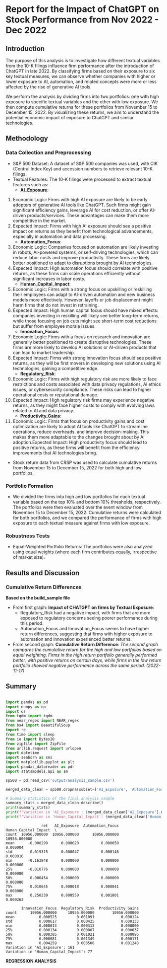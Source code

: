 # Report for the Impact of ChatGPT on Stock Performance from Nov 2022 - Dec 2022

## Introduction
The purpose of this analysis is to investigate how different textual variables from the 10-K filings influence firm performance after the introduction of ChatGPT in late 2022. By classifying firms based on their exposure to six key textual measures, we can observe whether companies with higher or lower exposure to AI, automation, and related concepts were more or less affected by the rise of generative AI tools.

We perform the analysis by dividing firms into two portfolios: one with high exposure to specific textual variables and the other with low exposure. We then compute cumulative returns for these portfolios from November 15 to December 15, 2022. By visualizing these returns, we aim to understand the potential economic impact of exposure to ChatGPT and similar technologies.

## Methodology
### Data Collection and Preprocessing
- S&P 500 Dataset:  A dataset of S&P 500 companies was used, with CIK (Central Index Key) and accession numbers to retrieve relevant 10-K filings.
- Textual Features: The 10-K filings were processed to extract textual features such as:
    + **AI_Exposure**:
1. Economic Logic: Firms with high AI exposure are likely to be early adopters of generative AI tools like ChatGPT. Such firms might gain significant efficiency gains, leverage AI for cost reduction, or offer AI-driven products/services. These advantages can make them more competitive in the market.
2. Expected Impact: Firms with high AI exposure should see a positive impact on returns as they benefit from technological advancements, especially in automation and data processing.
    + **Automation_Focus**:
1. Economic Logic: Companies focused on automation are likely investing in robots, AI-powered systems, or self-driving technologies, which can reduce labor costs and improve productivity. These firms are likely better positioned to adapt to disruptions brought by AI technologies.
2. Expected Impact: High automation focus should correlate with positive returns, as these firms can scale operations efficiently without significant increases in labor costs.
    + **Human_Capital_Impact**:
1. Economic Logic: Firms with a strong focus on upskilling or reskilling their employees can adapt to AI-driven automation and new business models more effectively. However, layoffs or job displacement might harm firms that do not invest in retraining.
2. Expected Impact: High human capital focus should have mixed effects: companies investing in reskilling will likely see better long-term returns, while those focusing on job cuts might see short-term cost reductions but suffer from employee morale issues.
    + **Innovation_Focus**:
1. Economic Logic: Firms with a focus on research and innovation are generally better positioned to create disruptive technologies. These firms are more likely to develop AI solutions or AI-driven products that can lead to market leadership.
2. Expected Impact: Firms with strong innovation focus should see positive returns, as they will be first movers in developing new solutions using AI technologies, gaining a competitive edge.
    + **Regulatory_Risk**:
1. Economic Logic: Firms with high regulatory risk are more likely to face restrictions and costs associated with data privacy regulations, AI ethics issues, or cybersecurity compliance. These risks can lead to higher operational costs or reputational damage.
2. Expected Impact: High regulatory risk firms may experience negative returns, as they might face higher costs to comply with evolving laws related to AI and data privacy.
    + **Productivity_Gains**:
1. Economic Logic: Firms that focus on productivity gains and cost optimization are likely to adopt AI tools like ChatGPT to streamline operations, reduce overheads, and improve decision-making. This makes them more adaptable to the changes brought about by AI adoption.Expected Impact: High productivity focus should lead to positive returns, as these firms will benefit from the efficiency improvements that AI technologies bring.
- Stock return data from CRSP was used to calculate cumulative returns from November 15 to December 15, 2022 for both high and low portfolios.

### Portfolio Formation
- We divided the firms into high and low portfolios for each textual variable based on the top 10% and bottom 10% thresholds, respectively. The portfolios were then evaluated over the event window from November 15 to December 15, 2022. Cumulative returns were calculated for both portfolios, and we compared the performance of firms with high exposure to each textual measure against firms with low exposure.

### Robustness Tests
- Equal-Weighted Portfolio Returns: The portfolios were also analyzed using equal weights (where each firm contributes equally, irrespective of market size).

## Results and Discussion
### Cumulative Return Differences

**Based on the build_sample file**
- From first graph: **Impact of CHATGPT on firms by Textual Exposure**:
  + Regulatory_Risk had a negative impact, with firms that are more exposed to regulatory concerns seeing poorer performance during this period.
  + Automation_Focus and Innovation_Focus seems to have higher return differences, suggesting that firms with higher exposure to automation and innovation experienced better returns.
- From second graph: **Cumulative Return Difference**:
*The second graph compares the cumulative return for the high and low portfolios based on equal weighting. Firms in the high return portfolio generally performed better, with positive returns on certain days, while firms in the low return portfolio showed negative performance across the same period. (2022-11-17)*

## Summary



```python

import pandas as pd
import numpy as np
import os
from tqdm import tqdm
from near_regex import NEAR_regex
from bs4 import BeautifulSoup
import re
from time import sleep
from io import BytesIO
from zipfile import ZipFile
from urllib.request import urlopen
import datetime
import seaborn as sns
import matplotlib.pyplot as plt
import pandas_datareader as pdr
import statsmodels.api as sm


```


```python
sp500 = pd.read_csv('output/analysis_sample.csv')

merged_data_clean = sp500.dropna(subset=['AI_Exposure', 'Automation_Focus', 'Human_Capital_Impact', 'Innovation_Focus', 'Regulatory_Risk', 'Productivity_Gains'])

# Summary statistics of the final analysis sample
summary_stats = merged_data_clean.describe()
print(summary_stats)
print(f"Variation in 'AI_Exposure': {merged_data_clean['AI_Exposure'].nunique()}")
print(f"Variation in 'Human_Capital_Impact': {merged_data_clean['Human_Capital_Impact'].nunique()}")

```

                    ret   AI_Exposure  Automation_Focus  Human_Capital_Impact  \
    count  10956.000000  10956.000000      10956.000000          10956.000000   
    mean      -0.000299      0.000020          0.000050              0.000004   
    std        0.019315      0.000047          0.000146              0.000016   
    min       -0.163848      0.000000          0.000000              0.000000   
    25%       -0.010776      0.000000          0.000000              0.000000   
    50%        0.000454      0.000000          0.000000              0.000000   
    75%        0.010645      0.000018          0.000041              0.000000   
    max        0.250239      0.000559          0.001801              0.000263   
    
           Innovation_Focus  Regulatory_Risk  Productivity_Gains  
    count      10956.000000     10956.000000        10956.000000  
    mean           0.000525         0.001091            0.000124  
    std            0.000617         0.000425            0.000133  
    min            0.000013         0.000313            0.000000  
    25%            0.000134         0.000807            0.000037  
    50%            0.000305         0.001021            0.000086  
    75%            0.000681         0.001349            0.000171  
    max            0.004259         0.003506            0.001248  
    Variation in 'AI_Exposure': 161
    Variation in 'Human_Capital_Impact': 77
    

**REGRESSION ANALYSIS**
